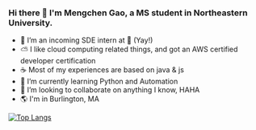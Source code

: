 ### Hi there 👋 I'm Mengchen Gao, a MS student in Northeastern University.

<!--
**gaomc66/gaomc66** is a ✨ _special_ ✨ repository because its `README.md` (this file) appears on your GitHub profile.

Here are some ideas to get you started:
-->

- 🔭 I’m an incoming SDE intern at :apple: (Yay!)
- :partly_sunny: I like cloud computing related things, and got an AWS certified developer certification
- :coffee: Most of my experiences are based on java & js
- 🌱 I’m currently learning Python and Automation 
- 👯 I’m looking to collaborate on anything I know, HAHA
- :earth_americas: I'm in Burlington, MA


[![Top Langs](https://github-readme-stats.vercel.app/api/top-langs/?username=gaomc66&layout=compact)](https://github.com/gaomc66)
